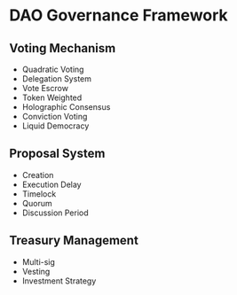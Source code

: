 # DAO Governance Framework

## Voting Mechanism
- Quadratic Voting
- Delegation System
- Vote Escrow
- Token Weighted
- Holographic Consensus
- Conviction Voting
- Liquid Democracy

## Proposal System
- Creation
- Execution Delay
- Timelock
- Quorum
- Discussion Period

## Treasury Management
- Multi-sig
- Vesting
- Investment Strategy